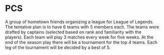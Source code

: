 # PCS

A group of hometown friends organizing a league for League of Legends. The tentative plan is to have 6 teams with 5 members each. The teams were drafted by captains (selected based on rank and familiarity with the players). Each team will play 3 matches every week for five weeks. At the end of the season play there will be a tournament for the top 4 teams. Each leg of the tournament will be decided by a best of 5. 
